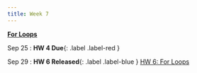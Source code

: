 ```yaml
---
title: Week 7
---
```


**[For Loops](https://docs.google.com/presentation/d/105JPlaREZFiQLShNeFjK1BVoAvtcFCGYclKOkcOnBCI/edit#slide=id.p)**

Sep 25
:  **HW 4 Due**{: .label .label-red }

Sep 29
:  **HW 6 Released**{: .label .label-blue } [HW 6: For Loops](https://edstem.org/us/courses/41263/lessons/72117/slides/384190)
